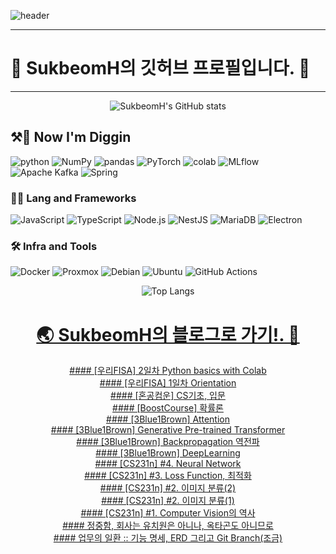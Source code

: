 
<!-- Header -->
![header](https://capsule-render.vercel.app/api?type=waving&color=gradient&height=360&text=SukbeomH&fontSize=80&fontAlign=50&fontAlignY=50&desc=%EA%B0%9C%EB%B0%9C%EC%83%88%EB%B0%9C+%EA%B0%9C%EB%B0%9C+%EA%B8%B0%EB%A1%9D&descSize=15&descAlign=50&descAlignY=60)

***
# 🍊 SukbeomH의 깃허브 프로필입니다. 👋
***

<div align="center">

![SukbeomH's GitHub stats](https://github-readme-stats.vercel.app/api?username=SukbeomH&show_icons=true&theme=transparent)

</div>

<!-- Body -->
## ⚒️👷 **Now I'm Diggin**
![python](https://img.shields.io/badge/python-3776AB.svg?&style=for-the-badge&logo=python&logoColor=white)
![NumPy](https://img.shields.io/badge/numpy-013243.svg?&style=for-the-badge&logo=numpy&logoColor=white)
![pandas](https://img.shields.io/badge/pandas-150458.svg?&style=for-the-badge&logo=pandas&logoColor=white) 
![PyTorch](https://img.shields.io/badge/pytorch-EE4C2C.svg?&style=for-the-badge&logo=pytorch&logoColor=white) 
![colab](https://img.shields.io/badge/colab-F9AB00.svg?&style=for-the-badge&logo=googlecolab&logoColor=white)
![MLflow](https://img.shields.io/badge/mlflow-0194E2.svg?&style=for-the-badge&logo=mlflow&logoColor=white) 
![Apache Kafka](https://img.shields.io/badge/apachekafka-231F20.svg?&style=for-the-badge&logo=apachekafka&logoColor=white) 
![Spring](https://img.shields.io/badge/spring-6DB33F.svg?&style=for-the-badge&logo=spring&logoColor=white) 

### **🧑‍💻 Lang and Frameworks**
![JavaScript](https://img.shields.io/badge/javascript-F7DF1E.svg?&style=for-the-badge&logo=javascript&logoColor=white) ![TypeScript](https://img.shields.io/badge/typescript-3178C6.svg?&style=for-the-badge&logo=typescript&logoColor=white) ![Node.js](https://img.shields.io/badge/nodedotjs-339933.svg?&style=for-the-badge&logo=nodedotjs&logoColor=white) ![NestJS](https://img.shields.io/badge/nestjs-E0234E.svg?&style=for-the-badge&logo=nestjs&logoColor=white) ![MariaDB](https://img.shields.io/badge/mariadb-003545.svg?&style=for-the-badge&logo=mariadb&logoColor=white) ![Electron](https://img.shields.io/badge/electron-47848F.svg?&style=for-the-badge&logo=electron&logoColor=white) 

### **🛠️ Infra and Tools**
![Docker](https://img.shields.io/badge/docker-2496ED.svg?&style=for-the-badge&logo=docker&logoColor=white) ![Proxmox](https://img.shields.io/badge/proxmox-E57000.svg?&style=for-the-badge&logo=proxmox&logoColor=white) ![Debian](https://img.shields.io/badge/debian-A81D33.svg?&style=for-the-badge&logo=debian&logoColor=white) ![Ubuntu](https://img.shields.io/badge/ubuntu-E95420.svg?&style=for-the-badge&logo=ubuntu&logoColor=white) ![GitHub Actions](https://img.shields.io/badge/githubactions-2088FF.svg?&style=for-the-badge&logo=githubactions&logoColor=white) 

<div align="center">
  
![Top Langs](https://github-readme-stats.vercel.app/api/top-langs/?username=SukbeomH)

</div>
<div align="center">
  
# [🌏 SukbeomH의 블로그로 가기!. 🚀](https://veritasgarage.tistory.com/)

</div>

<div align="center">
<a href=https://veritasgarage.tistory.com/226>#### [우리FISA] 2일차 Python basics with Colab</a></br><a href=https://veritasgarage.tistory.com/225>#### [우리FISA] 1일차 Orientation</a></br><a href=https://veritasgarage.tistory.com/224>#### [혼공컴운] CS기초, 입문</a></br><a href=https://veritasgarage.tistory.com/223>#### [BoostCourse] 확률론</a></br><a href=https://veritasgarage.tistory.com/222>#### [3Blue1Brown] Attention</a></br><a href=https://veritasgarage.tistory.com/221>#### [3Blue1Brown] Generative Pre-trained Transformer</a></br><a href=https://veritasgarage.tistory.com/220>#### [3Blue1Brown] Backpropagation 역전파</a></br><a href=https://veritasgarage.tistory.com/219>#### [3Blue1Brown] DeepLearning</a></br><a href=https://veritasgarage.tistory.com/218>#### [CS231n] #4. Neural Network</a></br><a href=https://veritasgarage.tistory.com/217>#### [CS231n] #3. Loss Function, 최적화</a></br><a href=https://veritasgarage.tistory.com/216>#### [CS231n] #2. 이미지 분류(2)</a></br><a href=https://veritasgarage.tistory.com/215>#### [CS231n] #2. 이미지 분류(1)</a></br><a href=https://veritasgarage.tistory.com/214>#### [CS231n] #1. Computer Vision의 역사</a></br><a href=https://veritasgarage.tistory.com/213>#### 정중함, 회사는 유치원은 아니나, 옥타곤도 아니므로</a></br><a href=https://veritasgarage.tistory.com/209>#### 업무의 일환 :: 기능 명세, ERD 그리고 Git Branch(조금)</a></br></div>